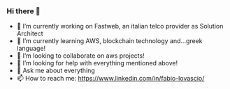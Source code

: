 ### Hi there 👋



- 🔭 I’m currently working on Fastweb, an italian telco provider as Solution Architect
- 🌱 I’m currently learning AWS, blockchain technology and...greek language!
- 👯 I’m looking to collaborate on aws projects!
- 🤔 I’m looking for help with everything mentioned above!
- 💬 Ask me about everything
- 📫 How to reach me: https://www.linkedin.com/in/fabio-lovascio/


